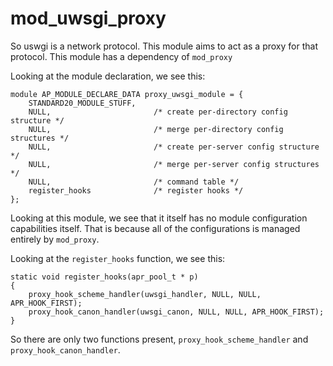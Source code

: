 # mod_uwsgi_proxy

So uswgi is a network protocol. This module aims to act as a proxy for that protocol. This module has a dependency of `mod_proxy`


Looking at the module declaration, we see this:

```
module AP_MODULE_DECLARE_DATA proxy_uwsgi_module = {
    STANDARD20_MODULE_STUFF,
    NULL,                       /* create per-directory config structure */
    NULL,                       /* merge per-directory config structures */
    NULL,                       /* create per-server config structure */
    NULL,                       /* merge per-server config structures */
    NULL,                       /* command table */
    register_hooks              /* register hooks */
};
```

Looking at this module, we see that it itself has no module configuration capabilities itself. That is because all of the configurations is managed entirely by `mod_proxy`.

Looking at the `register_hooks` function, we see this:
```
static void register_hooks(apr_pool_t * p)
{
    proxy_hook_scheme_handler(uwsgi_handler, NULL, NULL, APR_HOOK_FIRST);
    proxy_hook_canon_handler(uwsgi_canon, NULL, NULL, APR_HOOK_FIRST);
}
```

So there are only two functions present, `proxy_hook_scheme_handler` and `proxy_hook_canon_handler`. 